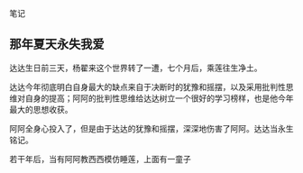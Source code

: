 笔记
## 那年夏天永失我爱 ##

达达生日前三天，杨翟来这个世界转了一遭，七个月后，乘莲往生净土。

达达今年彻底明白自身最大的缺点来自于决断时的犹豫和摇摆，以及采用批判性思维对自身的提高；阿阿的批判性思维给达达树立一个很好的学习榜样，也是他今年最大的思想收获。

阿阿全身心投入了，但是由于达达的犹豫和摇摆，深深地伤害了阿阿。达达当永生铭记。

若干年后，当有阿阿教西西模仿睡莲，上面有一童子